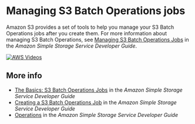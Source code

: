 # Managing S3 Batch Operations jobs<a name="batch-ops-manage-jobs"></a>

Amazon S3 provides a set of tools to help you manage your S3 Batch Operations jobs after you create them\. For more information about managing S3 Batch Operations, see [Managing S3 Batch Operations Jobs](https://docs.aws.amazon.com/AmazonS3/latest/dev/batch-ops-managing-jobs.html) in the *Amazon Simple Storage Service Developer Guide*\. 

[![AWS Videos](http://img.youtube.com/vi/https://www.youtube.com/embed/CuMDH6c0zm4//0.jpg)](http://www.youtube.com/watch?v=https://www.youtube.com/embed/CuMDH6c0zm4/)

## More info<a name="batch-ops-manage-jobs-moreinfo"></a>
+ [The Basics: S3 Batch Operations Jobs](https://docs.aws.amazon.com/AmazonS3/latest/dev/batch-ops-basics.html) in the *Amazon Simple Storage Service Developer Guide*
+ [Creating a S3 Batch Operations Job](https://docs.aws.amazon.com/AmazonS3/latest/dev/batch-ops-create-job.html) in the *Amazon Simple Storage Service Developer Guide*
+ [Operations](https://docs.aws.amazon.com/AmazonS3/latest/dev/batch-ops-operations.html) in the *Amazon Simple Storage Service Developer Guide*


